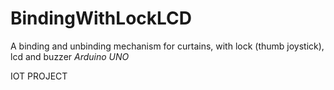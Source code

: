 # BindingWithLockLCD
A binding and unbinding mechanism for curtains, with lock (thumb joystick), lcd and buzzer *Arduino UNO*

IOT PROJECT
